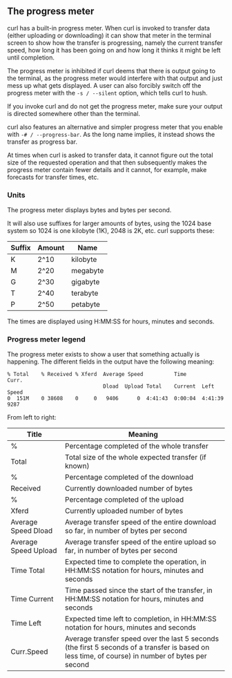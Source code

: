 ## The progress meter

curl has a built-in progress meter. When curl is invoked to transfer data
(either uploading or downloading) it can show that meter in the terminal
screen to show how the transfer is progressing, namely the current transfer speed,
how long it has been going on and how long it thinks it might be left until
completion.

The progress meter is inhibited if curl deems that there is output going to
the terminal, as the progress meter would interfere with that output and
just mess up what gets displayed. A user can also forcibly switch off the
progress meter with the `-s / --silent` option, which tells curl to hush.

If you invoke curl and do not get the progress meter, make sure your output is
directed somewhere other than the terminal.

curl also features an alternative and simpler progress meter that you enable
with `-# / --progress-bar`. As the long name implies, it instead shows the
transfer as progress bar.

At times when curl is asked to transfer data, it cannot figure out the total
size of the requested operation and that then subsequently makes the progress
meter contain fewer details and it cannot, for example, make forecasts for
transfer times, etc.

### Units

The progress meter displays bytes and bytes per second.

It will also use suffixes for larger amounts of bytes, using the 1024 base
system so 1024 is one kilobyte (1K), 2048 is 2K, etc. curl supports these:

| Suffix  |  Amount | Name      |
|---------|---------|-----------|
| K       | 2^10    | kilobyte  |
| M       | 2^20    | megabyte  |
| G       | 2^30    | gigabyte  |
| T       | 2^40    | terabyte  |
| P       | 2^50    | petabyte  |

The times are displayed using H:MM:SS for hours, minutes and seconds.

### Progress meter legend

The progress meter exists to show a user that something actually is
happening. The different fields in the output have the following meaning:

    % Total    % Received % Xferd  Average Speed          Time             Curr.
                                   Dload  Upload Total    Current  Left    Speed
    0  151M    0 38608    0     0   9406      0  4:41:43  0:00:04  4:41:39  9287

From left to right:

|Title|Meaning|
|-----|-------|
| %        |Percentage completed of the whole transfer              |
|Total     |Total size of the whole expected transfer (if known)    |
| %        |Percentage completed of the download                    |
| Received |Currently downloaded number of bytes                    |
| %        |Percentage completed of the upload                      | 
|Xferd     |Currently uploaded number of bytes                      |
|Average Speed Dload| Average transfer speed of the entire download so far, in number of bytes per second |
|Average Speed Upload| Average transfer speed of the entire upload so far, in number of bytes per second |
|Time Total|Expected time to complete the operation, in HH:MM:SS notation for hours, minutes and seconds |
|Time Current|Time passed since the start of the transfer, in HH:MM:SS notation for hours, minutes and seconds |
|Time Left |Expected time left to completion, in HH:MM:SS notation for hours, minutes and seconds |
|Curr.Speed|Average transfer speed over the last 5 seconds (the first 5 seconds of a transfer is based on less time, of course) in number of bytes per second |
